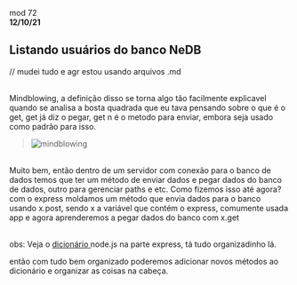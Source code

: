 mod 72 <br>
**12/10/21**

<h2>Listando usuários do banco NeDB</h2>

// mudei tudo e agr estou usando arquivos .md <br><br>


Mindblowing, a definição disso se torna algo tão
facilmente explicavel quando se analisa a bosta quadrada
que eu tava pensando sobre o que é o get, get já diz o
pegar, get n é o metodo para enviar, embora seja usado 
como padrão para isso.
<br>
><img src="https://c.tenor.com/bD9vHNiR1rQAAAAM/boom-mind-blown.gif" alt="mindblowing">
<br>
Muito bem, então dentro de um servidor com conexão para
o banco de dados temos que ter um método de enviar dados
e pegar dados do banco de dados, outro para gerenciar 
paths e etc.
Como fizemos isso até agora? com o express moldamos
um método que envia dados para o banco usando x.post, sendo 
x a variável que contém o express, comumente usada app
e agora aprenderemos a pegar dados do banco com x.get<br><br>

obs: Veja o <a href="https://github.com/kkphoenixgx/Nodejs-Course/blob/master/Aulas/dicionario.txt">dicionário
</a> node.js na parte express, tá tudo organizadinho lá.

então com tudo bem organizado poderemos adicionar novos 
métodos ao dicionário e organizar as coisas na cabeça. 
